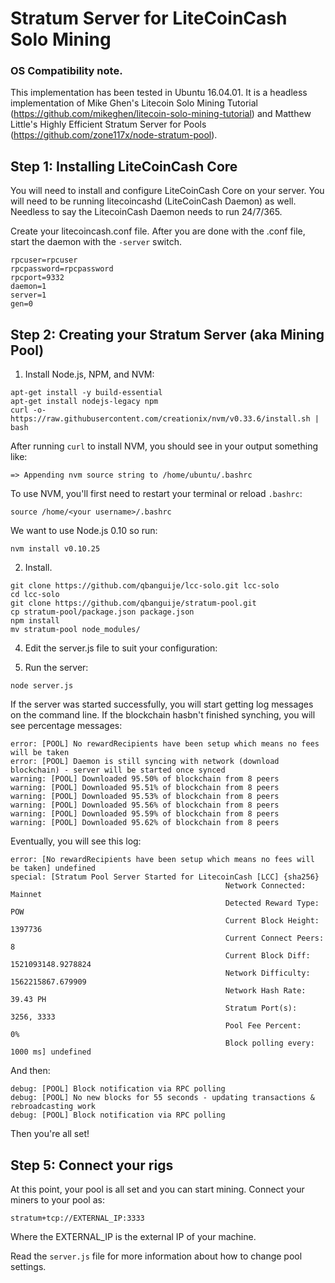 # Stratum Server for LiteCoinCash Solo Mining

### OS Compatibility note.

This implementation has been tested in Ubuntu 16.04.01. It is a headless implementation of Mike Ghen's Litecoin Solo Mining Tutorial (https://github.com/mikeghen/litecoin-solo-mining-tutorial) and Matthew Little's Highly Efficient Stratum Server for Pools (https://github.com/zone117x/node-stratum-pool).

## Step 1: Installing LiteCoinCash Core

You will need to install and configure LiteCoinCash Core on your server. You will need to be running litecoincashd (LiteCoinCash Daemon) as well. Needless to say the LitecoinCash Daemon needs to run 24/7/365.

Create your litecoincash.conf file. After you are done with the .conf file, start the daemon with the ```-server``` switch.

```
rpcuser=rpcuser
rpcpassword=rpcpassword
rpcport=9332
daemon=1
server=1
gen=0
```

## Step 2: Creating your Stratum Server (aka Mining Pool)

1. Install Node.js, NPM, and NVM:

```
apt-get install -y build-essential
apt-get install nodejs-legacy npm
curl -o- https://raw.githubusercontent.com/creationix/nvm/v0.33.6/install.sh | bash
```
After running `curl` to install NVM, you should see in your output something like:
```
=> Appending nvm source string to /home/ubuntu/.bashrc
```
To use NVM, you'll first need to restart your terminal or reload `.bashrc`:
```
source /home/<your username>/.bashrc
```
We want to use Node.js 0.10 so run:
```
nvm install v0.10.25
```

2. Install.

```
git clone https://github.com/qbanguije/lcc-solo.git lcc-solo
cd lcc-solo
git clone https://github.com/qbanguije/stratum-pool.git
cp stratum-pool/package.json package.json
npm install
mv stratum-pool node_modules/
```

4. Edit the server.js file to suit your configuration:

5. Run the server:

```
node server.js
```

If the server was started successfully, you will start getting log messages on the command line. If the blockchain hasbn't finished synching, you will see percentage messages:
```
error: [POOL] No rewardRecipients have been setup which means no fees will be taken
error: [POOL] Daemon is still syncing with network (download blockchain) - server will be started once synced
warning: [POOL] Downloaded 95.50% of blockchain from 8 peers
warning: [POOL] Downloaded 95.51% of blockchain from 8 peers
warning: [POOL] Downloaded 95.53% of blockchain from 8 peers
warning: [POOL] Downloaded 95.56% of blockchain from 8 peers
warning: [POOL] Downloaded 95.59% of blockchain from 8 peers
warning: [POOL] Downloaded 95.62% of blockchain from 8 peers
```

Eventually, you will see this log:
```
error: [No rewardRecipients have been setup which means no fees will be taken] undefined
special: [Stratum Pool Server Started for LitecoinCash [LCC] {sha256}
                                                Network Connected:      Mainnet
                                                Detected Reward Type:   POW
                                                Current Block Height:   1397736
                                                Current Connect Peers:  8
                                                Current Block Diff:     1521093148.9278824
                                                Network Difficulty:     1562215867.679909
                                                Network Hash Rate:      39.43 PH
                                                Stratum Port(s):        3256, 3333
                                                Pool Fee Percent:       0%
                                                Block polling every:    1000 ms] undefined
```
And then:
```
debug: [POOL] Block notification via RPC polling
debug: [POOL] No new blocks for 55 seconds - updating transactions & rebroadcasting work
debug: [POOL] Block notification via RPC polling
```
Then you're all set!

## Step 5: Connect your rigs

At this point, your pool is all set and you can start mining. Connect your miners to your pool as:

```
stratum+tcp://EXTERNAL_IP:3333
```

Where the EXTERNAL_IP is the external IP of your machine.

Read the `server.js` file for more information about how to change pool settings.
